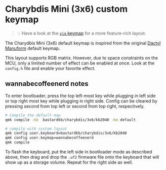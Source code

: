 # Charybdis Mini (3x6) custom keymap

> :bulb: Have a look at the [`via` keymap](../via) for a more feature-rich layout.

The Charydbis Mini (3x6) default keymap is inspired from the original [Dactyl Manuform](../../../../../handwired/dactyl_manuform) default keymap.

This layout supports RGB matrix. However, due to space constraints on the MCU, only a limited number of effect can be enabled at once. Look at the `config.h` file and enable your favorite effect.

## wannabecoffeenerd notes

To enter bootloader, press the top left-most key while plugging in left side or top right most key while plugging in right side. Config can be cleared by pressing second from top left or second from top right, respecitvely.

```bash
# Compile the default map
qmk compile -kb  bastardkb/charybdis/3x6/kb2040 -km default

# compile with custom layout
qmk config user.keyboard=bastardkb/charybdis/3x6/kb2040
qmk config user.keymap=wannabecoffeenerd
qmk compile
```

To flash the keyboard, put the left side in bootloader mode as described above, then drag and drop the `.uf2` firmware file onto the keyboard that will show up as a storage volume. Repeat for the right side as well.
